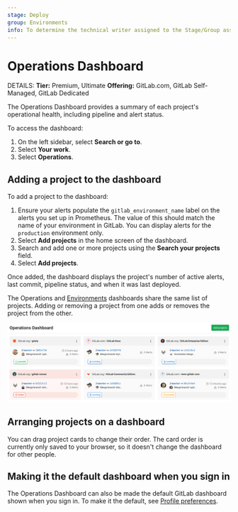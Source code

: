 ```yaml
---
stage: Deploy
group: Environments
info: To determine the technical writer assigned to the Stage/Group associated with this page, see https://handbook.gitlab.com/handbook/product/ux/technical-writing/#assignments
---
```


# Operations Dashboard

DETAILS:
**Tier:** Premium, Ultimate
**Offering:** GitLab.com, GitLab Self-Managed, GitLab Dedicated

The Operations Dashboard provides a summary of each project's operational health,
including pipeline and alert status.

To access the dashboard:

1. On the left sidebar, select **Search or go to**.
1. Select **Your work**.
1. Select **Operations**.

## Adding a project to the dashboard

To add a project to the dashboard:

1. Ensure your alerts populate the `gitlab_environment_name` label on the alerts you set up in Prometheus.
   The value of this should match the name of your environment in GitLab.
   You can display alerts for the `production` environment only.
1. Select **Add projects** in the home screen of the dashboard.
1. Search and add one or more projects using the **Search your projects** field.
1. Select **Add projects**.

Once added, the dashboard displays the project's number of active alerts,
last commit, pipeline status, and when it was last deployed.

The Operations and [Environments](../../ci/environments/environments_dashboard.md) dashboards share the same list of projects. Adding or removing a project from one adds or removes the project from the other.

![Operations Dashboard with projects](img/index_operations_dashboard_with_projects_v11_10.png)

## Arranging projects on a dashboard

You can drag project cards to change their order. The card order is currently only saved to your browser, so it doesn't change the dashboard for other people.

## Making it the default dashboard when you sign in

The Operations Dashboard can also be made the default GitLab dashboard shown when
you sign in. To make it the default, see [Profile preferences](../profile/preferences.md).
